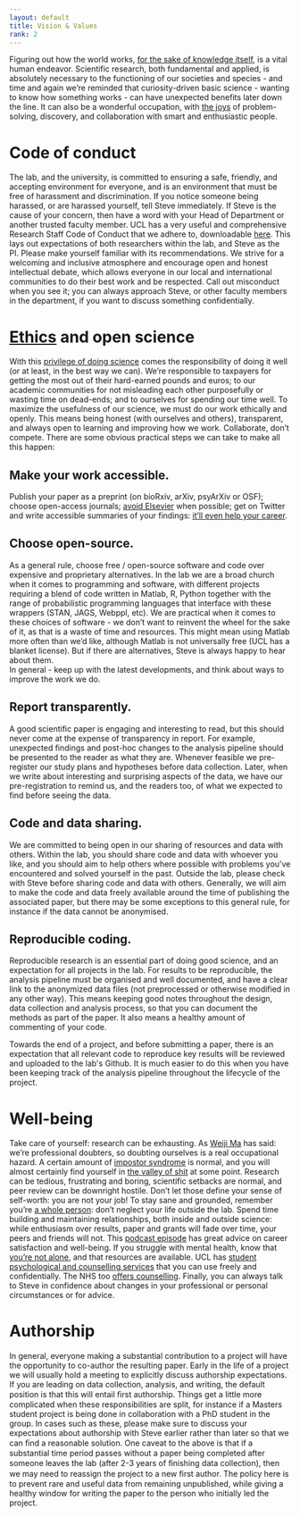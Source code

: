 ```yaml
---
layout: default
title: Vision & Values
rank: 2
---
```


Figuring out how the world works, [for the sake of knowledge itself](https://www.ias.edu/about/usefulness-useless-knowledge), is a vital human endeavor. Scientific research, both fundamental and applied, is absolutely necessary to the functioning of our societies and species - and time and again we’re reminded that curiosity-driven basic science - wanting to know how something works - can have unexpected benefits later down the line. It can also be a wonderful occupation, with [the joys](https://physicstoday.scitation.org/doi/full/10.1063/PT.3.3630) of problem-solving, discovery, and collaboration with smart and enthusiastic people. 

# Code of conduct

The lab, and the university, is committed to ensuring a safe, friendly, and accepting environment for everyone, and is an environment that must be free of harassment and discrimination. If you notice someone being harassed, or are harassed yourself, tell Steve immediately. If Steve is the cause of your concern, then have a word with your Head of Department or another trusted faculty member.
UCL has a very useful and comprehensive Research Staff Code of Conduct that we adhere to, downloadable [here](https://www.ucl.ac.uk/human-resources/sites/human-resources/files/code_of_practice_for_research_staff.pdf). This lays out expectations of both researchers within the lab, and Steve as the PI. Please make yourself familiar with its recommendations.
We strive for a welcoming and inclusive atmosphere and encourage open and honest intellectual debate, which allows everyone in our local and international communities to do their best work and be respected. Call out misconduct when you see it; you can always approach Steve, or other faculty members in the department, if you want to discuss something confidentially.

# [Ethics](https://www.cmu.edu/dietrich/psychology/cognitiveaxon/documents/Verstynen_PES.pdf) and open science


With this [privilege of doing science](https://www.codykommers.com/post/57-nancy-kanwisher) comes the responsibility of doing it well (or at least, in the best way we can). We’re responsible to taxpayers for getting the most out of their hard-earned pounds and euros; to our academic communities for not misleading each other purposefully or wasting time on dead-ends; and to ourselves for spending our time well.
To maximize the usefulness of our science, we must do our work ethically and openly. This means being honest (with ourselves and others), transparent, and always open to learning and improving how we work. Collaborate, don’t compete.
There are some obvious practical steps we can take to make all this happen:

## Make your work accessible. 
Publish your paper as a preprint (on bioRxiv, arXiv, psyArXiv or OSF); choose open-access journals; [avoid Elsevier](https://www.talyarkoni.org/blog/2016/12/12/why-i-still-wont-review-for-or-publish-with-elsevier-and-think-you-shouldnt-either/) when possible; get on Twitter and write accessible summaries of your findings: [it’ll even help your career](http://dx.doi.org/10.7554/eLife.16800.001). 

## Choose open-source. 
As a general rule, choose free / open-source software and code over expensive and proprietary alternatives. In the lab we are a broad church when it comes to programming and software, with different projects requiring a blend of code written in Matlab, R, Python together with the range of probabilistic programming languages that interface with these wrappers (STAN, JAGS, Webppl, etc). We are practical when it comes to these choices of software - we don’t want to reinvent the wheel for the sake of it, as that is a waste of time and resources. This might mean using Matlab more often than we’d like, although Matlab is not universally free (UCL has a blanket license). But if there are alternatives, Steve is always happy to hear about them.  
In general - keep up with the latest developments, and think about ways to improve the work we do.

## Report transparently. 
A good scientific paper is engaging and interesting to read, but this should never come at the expense of transparency in report. For example, unexpected findings and post-hoc changes to the analysis pipeline should be presented to the reader as what they are. Whenever feasible we pre-register our study plans and hypotheses before data collection. Later, when we write about interesting and surprising aspects of the data, we have our pre-registration to remind us, and the readers too, of what we expected to find before seeing the data.  

## Code and data sharing.
We are committed to being open in our sharing of resources and data with others. Within the lab, you should share code and data with whoever you like, and you should aim to help others where possible with problems you've encountered and solved yourself in the past. Outside the lab, please check with Steve before sharing code and data with others. Generally, we will aim to make the code and data freely available around the time of publishing the associated paper, but there may be some exceptions to this general rule, for instance if the data cannot be anonymised.

## Reproducible coding. 
Reproducible research is an essential part of doing good science, and an expectation for all projects in the lab. For results to be reproducible, the analysis pipeline must be organised and well documented, and have a clear link to the anonymized data files (not preprocessed or otherwise modified in any other way). This means keeping good notes throughout the design, data collection and analysis process, so that you can document the methods as part of the paper. It also means a healthy amount of commenting of your code.

Towards the end of a project, and before submitting a paper, there is an expectation that all relevant code to reproduce key results will be reviewed and uploaded to the lab's Github. It is much easier to do this when you have been keeping track of the analysis pipeline throughout the lifecycle of the project.

# Well-being

Take care of yourself: research can be exhausting. As [Weiji Ma](https://www.cns.nyu.edu/events/growingupinscience/index.html) has said: we’re professional doubters, so doubting ourselves is a real occupational hazard. A certain amount of [impostor syndrome](https://medium.com/the-spike/why-scientists-feel-dumb-2ed0ac869b1f) is normal, and you will almost certainly find yourself in [the valley of shit](https://thesiswhisperer.com/2012/05/08/the-valley-of-shit/) at some point. Research can be tedious, frustrating and boring, scientific setbacks are normal, and peer review can be downright hostile. Don’t let those define your sense of self-worth: you are not your job!
To stay sane and grounded, remember you’re [a whole person](https://blogs.scientificamerican.com/guest-blog/the-awesomest-7-year-postdoc-or-how-i-learned-to-stop-worrying-and-love-the-tenure-track-faculty-life/): don’t neglect your life outside the lab. Spend time building and maintaining relationships, both inside and outside science: while enthusiasm over results, paper and grants will fade over time, your peers and friends will not. This [podcast episode](https://braininspired.co/podcast/100-1/) has great advice on career satisfaction and well-being.
If you struggle with mental health, know that [you’re not alone](https://www.advance-he.ac.uk/news-and-views/postgraduate-researchers-are-positive-about-their-experience-despite-high-anxiety), and that resources are available. UCL has [student psychological and counselling services](https://www.ucl.ac.uk/students/support-and-wellbeing/student-psychological-and-counselling-services) that you can use freely and confidentially. The NHS too [offers counselling](https://www.nhs.uk/service-search/find-a-psychological-therapies-service/). Finally, you can always talk to Steve in confidence about changes in your professional or personal circumstances or for advice.

# Authorship

In general, everyone making a substantial contribution to a project will have the opportunity to co-author the resulting paper. Early in the life of a project we will usually hold a meeting to explicitly discuss authorship expectations. If you are leading on data collection, analysis, and writing, the default position is that this will entail ﬁrst authorship. Things get a little more complicated when these responsibilities are split, for instance if a Masters student project is being done in collaboration with a PhD student in the group. In cases such as these, please make sure to discuss your expectations about authorship with Steve earlier rather than later so that we can ﬁnd a reasonable solution. One caveat to the above is that if a substantial time period passes without a paper being completed after someone leaves the lab (after 2-3 years of ﬁnishing data collection), then we may need to reassign the project to a new ﬁrst author. The policy here is to prevent rare and useful data from remaining unpublished, while giving a healthy window for writing the paper to the person who initially led the project.
